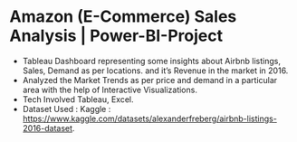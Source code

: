 # Amazon (E-Commerce) Sales Analysis | Power-BI-Project

- Tableau Dashboard representing some insights about Airbnb listings, Sales, Demand as per locations.
and it’s Revenue in the market in 2016.
- Analyzed the Market Trends as per price and demand in a particular area with the help of Interactive
Visualizations.
- Tech Involved Tableau, Excel.
- Dataset Used : Kaggle : https://www.kaggle.com/datasets/alexanderfreberg/airbnb-listings-2016-dataset.
